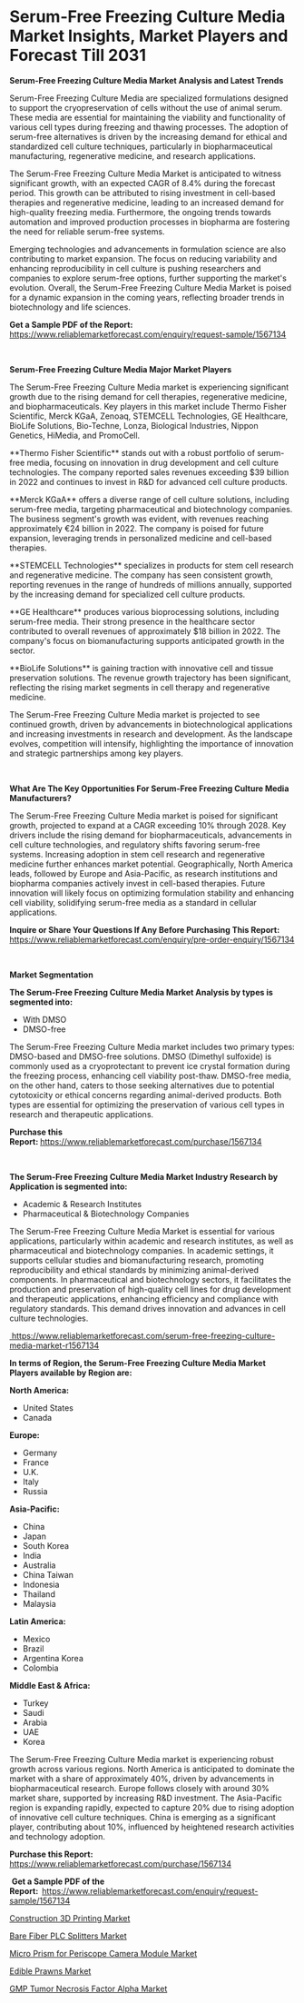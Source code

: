 <p><h1>Serum-Free Freezing Culture Media Market Insights, Market Players and Forecast Till 2031</h1></p><p><strong>Serum-Free Freezing Culture Media Market Analysis and Latest Trends</strong></p>
<p><p>Serum-Free Freezing Culture Media are specialized formulations designed to support the cryopreservation of cells without the use of animal serum. These media are essential for maintaining the viability and functionality of various cell types during freezing and thawing processes. The adoption of serum-free alternatives is driven by the increasing demand for ethical and standardized cell culture techniques, particularly in biopharmaceutical manufacturing, regenerative medicine, and research applications.</p><p>The Serum-Free Freezing Culture Media Market is anticipated to witness significant growth, with an expected CAGR of 8.4% during the forecast period. This growth can be attributed to rising investment in cell-based therapies and regenerative medicine, leading to an increased demand for high-quality freezing media. Furthermore, the ongoing trends towards automation and improved production processes in biopharma are fostering the need for reliable serum-free systems.</p><p>Emerging technologies and advancements in formulation science are also contributing to market expansion. The focus on reducing variability and enhancing reproducibility in cell culture is pushing researchers and companies to explore serum-free options, further supporting the market's evolution. Overall, the Serum-Free Freezing Culture Media Market is poised for a dynamic expansion in the coming years, reflecting broader trends in biotechnology and life sciences.</p></p>
<p><strong>Get a Sample PDF of the Report:&nbsp;</strong> <a href="https://www.reliablemarketforecast.com/enquiry/request-sample/1567134?utm_campaign=1130&utm_medium=2&utm_source=Github&utm_content=ia&utm_term=07122024&utm_id=serum-free-freezing-culture-media">https://www.reliablemarketforecast.com/enquiry/request-sample/1567134</a></p>
<p>&nbsp;</p>
<p><strong>Serum-Free Freezing Culture Media Major Market Players</strong></p>
<p><p>The Serum-Free Freezing Culture Media market is experiencing significant growth due to the rising demand for cell therapies, regenerative medicine, and biopharmaceuticals. Key players in this market include Thermo Fisher Scientific, Merck KGaA, Zenoaq, STEMCELL Technologies, GE Healthcare, BioLife Solutions, Bio-Techne, Lonza, Biological Industries, Nippon Genetics, HiMedia, and PromoCell.</p><p>**Thermo Fisher Scientific** stands out with a robust portfolio of serum-free media, focusing on innovation in drug development and cell culture technologies. The company reported sales revenues exceeding $39 billion in 2022 and continues to invest in R&D for advanced cell culture products.</p><p>**Merck KGaA** offers a diverse range of cell culture solutions, including serum-free media, targeting pharmaceutical and biotechnology companies. The business segment's growth was evident, with revenues reaching approximately €24 billion in 2022. The company is poised for future expansion, leveraging trends in personalized medicine and cell-based therapies.</p><p>**STEMCELL Technologies** specializes in products for stem cell research and regenerative medicine. The company has seen consistent growth, reporting revenues in the range of hundreds of millions annually, supported by the increasing demand for specialized cell culture products.</p><p>**GE Healthcare** produces various bioprocessing solutions, including serum-free media. Their strong presence in the healthcare sector contributed to overall revenues of approximately $18 billion in 2022. The company's focus on biomanufacturing supports anticipated growth in the sector.</p><p>**BioLife Solutions** is gaining traction with innovative cell and tissue preservation solutions. The revenue growth trajectory has been significant, reflecting the rising market segments in cell therapy and regenerative medicine.</p><p>The Serum-Free Freezing Culture Media market is projected to see continued growth, driven by advancements in biotechnological applications and increasing investments in research and development. As the landscape evolves, competition will intensify, highlighting the importance of innovation and strategic partnerships among key players.</p></p>
<p>&nbsp;</p>
<p><strong>What Are The Key Opportunities For Serum-Free Freezing Culture Media Manufacturers?</strong></p>
<p><p>The Serum-Free Freezing Culture Media market is poised for significant growth, projected to expand at a CAGR exceeding 10% through 2028. Key drivers include the rising demand for biopharmaceuticals, advancements in cell culture technologies, and regulatory shifts favoring serum-free systems. Increasing adoption in stem cell research and regenerative medicine further enhances market potential. Geographically, North America leads, followed by Europe and Asia-Pacific, as research institutions and biopharma companies actively invest in cell-based therapies. Future innovation will likely focus on optimizing formulation stability and enhancing cell viability, solidifying serum-free media as a standard in cellular applications.</p></p>
<p><strong>Inquire or Share Your Questions If Any Before Purchasing This Report:</strong> <a href="https://www.reliablemarketforecast.com/enquiry/pre-order-enquiry/1567134?utm_campaign=1130&utm_medium=2&utm_source=Github&utm_content=ia&utm_term=07122024&utm_id=serum-free-freezing-culture-media">https://www.reliablemarketforecast.com/enquiry/pre-order-enquiry/1567134</a></p>
<p>&nbsp;</p>
<p><strong>Market Segmentation</strong></p>
<p><strong>The Serum-Free Freezing Culture Media Market Analysis by types is segmented into:</strong></p>
<p><ul><li>With DMSO</li><li>DMSO-free</li></ul></p>
<p><p>The Serum-Free Freezing Culture Media market includes two primary types: DMSO-based and DMSO-free solutions. DMSO (Dimethyl sulfoxide) is commonly used as a cryoprotectant to prevent ice crystal formation during the freezing process, enhancing cell viability post-thaw. DMSO-free media, on the other hand, caters to those seeking alternatives due to potential cytotoxicity or ethical concerns regarding animal-derived products. Both types are essential for optimizing the preservation of various cell types in research and therapeutic applications.</p></p>
<p><strong>Purchase this Report:&nbsp;</strong><a href="https://www.reliablemarketforecast.com/purchase/1567134?utm_campaign=1130&utm_medium=2&utm_source=Github&utm_content=ia&utm_term=07122024&utm_id=serum-free-freezing-culture-media">https://www.reliablemarketforecast.com/purchase/1567134</a></p>
<p>&nbsp;</p>
<p><strong>The Serum-Free Freezing Culture Media Market Industry Research by Application is segmented into:</strong></p>
<p><ul><li>Academic & Research Institutes</li><li>Pharmaceutical & Biotechnology Companies</li></ul></p>
<p><p>The Serum-Free Freezing Culture Media Market is essential for various applications, particularly within academic and research institutes, as well as pharmaceutical and biotechnology companies. In academic settings, it supports cellular studies and biomanufacturing research, promoting reproducibility and ethical standards by minimizing animal-derived components. In pharmaceutical and biotechnology sectors, it facilitates the production and preservation of high-quality cell lines for drug development and therapeutic applications, enhancing efficiency and compliance with regulatory standards. This demand drives innovation and advances in cell culture technologies.</p></p>
<p><a href="https://www.reliablemarketforecast.com/serum-free-freezing-culture-media-market-r1567134?utm_campaign=1130&utm_medium=2&utm_source=Github&utm_content=ia&utm_term=07122024&utm_id=serum-free-freezing-culture-media">&nbsp;https://www.reliablemarketforecast.com/serum-free-freezing-culture-media-market-r1567134</a></p>
<p><strong>In terms of Region, the Serum-Free Freezing Culture Media Market Players available by Region are:</strong></p>
<p>
    <p> <strong> North America: </strong>
        <ul>
            <li>United States</li>
            <li>Canada</li>
        </ul>
        </p> 
    <p> <strong> Europe: </strong>
        <ul>
            <li>Germany</li>
            <li>France</li>
            <li>U.K.</li>
            <li>Italy</li>
            <li>Russia</li>
        </ul>
        </p> 
    <p> <strong> Asia-Pacific: </strong>
        <ul>
            <li>China</li>
            <li>Japan</li>
            <li>South Korea</li>
            <li>India</li>
            <li>Australia</li>
            <li>China Taiwan</li>
            <li>Indonesia</li>
            <li>Thailand</li>
            <li>Malaysia</li>
        </ul>
        </p> 
    <p> <strong> Latin America: </strong>
        <ul>
            <li>Mexico</li>
            <li>Brazil</li>
            <li>Argentina Korea</li>
            <li>Colombia</li>
        </ul>
        </p> 
    <p> <strong> Middle East & Africa: </strong>
        <ul>
            <li>Turkey</li>
            <li>Saudi</li>
            <li>Arabia</li>
            <li>UAE</li>
            <li>Korea</li>
        </ul>
    </p>
    </p>
<p><p>The Serum-Free Freezing Culture Media market is experiencing robust growth across various regions. North America is anticipated to dominate the market with a share of approximately 40%, driven by advancements in biopharmaceutical research. Europe follows closely with around 30% market share, supported by increasing R&D investment. The Asia-Pacific region is expanding rapidly, expected to capture 20% due to rising adoption of innovative cell culture techniques. China is emerging as a significant player, contributing about 10%, influenced by heightened research activities and technology adoption.</p></p>
<p><strong>Purchase this Report: </strong><a href="https://www.reliablemarketforecast.com/purchase/1567134?utm_campaign=1130&utm_medium=2&utm_source=Github&utm_content=ia&utm_term=07122024&utm_id=serum-free-freezing-culture-media">https://www.reliablemarketforecast.com/purchase/1567134</a></p>
<p>&nbsp;<strong>Get a Sample PDF of the Report:&nbsp;&nbsp;</strong><a href="https://www.reliablemarketforecast.com/enquiry/request-sample/1567134?utm_campaign=1130&utm_medium=2&utm_source=Github&utm_content=ia&utm_term=07122024&utm_id=serum-free-freezing-culture-media">https://www.reliablemarketforecast.com/enquiry/request-sample/1567134</a></p>
<p><strong></strong></p>
<p><p><a href="https://www.linkedin.com/pulse/amacro-overview-forecast-cagr-5-construction-3d-printing-marketfor-xtakf?utm_campaign=1130&utm_medium=2&utm_source=Github&utm_content=ia&utm_term=07122024&utm_id=serum-free-freezing-culture-media">Construction 3D Printing Market</a></p><p><a href="https://issuu.com/reportprime-2/docs/bare-fiber-plc-splitters-market-size-2030.pptx?utm_campaign=1130&utm_medium=2&utm_source=Github&utm_content=ia&utm_term=07122024&utm_id=serum-free-freezing-culture-media">Bare Fiber PLC Splitters Market</a></p><p><a href="https://issuu.com/reportprime-2/docs/micro-prism-for-periscope-camera-module-market-siz?utm_campaign=1130&utm_medium=2&utm_source=Github&utm_content=ia&utm_term=07122024&utm_id=serum-free-freezing-culture-media">Micro Prism for Periscope Camera Module Market</a></p><p><a href="https://www.linkedin.com/pulse/global-edible-prawns-market-analysis-projected-scope-size-cagr-lgfae?utm_campaign=1130&utm_medium=2&utm_source=Github&utm_content=ia&utm_term=07122024&utm_id=serum-free-freezing-culture-media">Edible Prawns Market</a></p><p><a href="https://github.com/RickHolmes3/Market-Research-Report-List-7/blob/main/gmp-tumor-necrosis-factor-alpha-market.md?utm_campaign=1130&utm_medium=2&utm_source=Github&utm_content=ia&utm_term=07122024&utm_id=serum-free-freezing-culture-media">GMP Tumor Necrosis Factor Alpha Market</a></p></p>